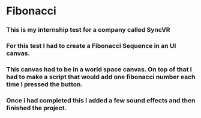 # Fibonacci

### This is my internship test for a company called SyncVR

### For this test I had to create a Fibonacci Sequence in an UI canvas. 
### This canvas had to be in a world space canvas. On top of that I had to make a script that would add one fibonacci number each time I pressed the button.
### Once i had completed this I added a few sound effects and then finished the project.
